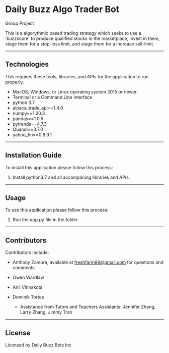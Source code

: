 # Daily Buzz Algo Trader Bot
Group Project

This is a algorythmic based trading strategy which seeks to use a 'buzzscore' to produce qualified stocks in the marketplace, invest in them, stage them for a stop-loss limit, and stage them for a increase sell-limit.

---

## Technologies

This requires these tools, libraries, and APIs for the application to run properly.
- MacOS, Windows, or Linux operating system 2015 or newer
- Terminal or a Command Line Interface
- python 3.7 
- alpaca_trade_api==1.4.0
- numpy==1.20.3
- pandas==1.0.5
- pytrends==4.7.3
- Quandl==3.7.0
- yahoo_fin==0.8.9.1
---

## Installation Guide

To install this application please follow this process:

1. Install python3.7 and all accompaning libraries and APIs.


---

## Usage

To use this application please follow this process:

1. Run the app.py file in the folder.

---

## Contributors

Contributors include:
- Anthony Zamora, available at freshfarm99@gmail.com for questions and comments.
- Owen Wardlaw
- Anil Vinnakota
- Dominik Tortes

    - Assistance from Tutors and Teachers Assistants:
        Jennifer Zhang, Larry Zhang, Jimmy Tran

---

## License

Licensed by Daily Buzz Bets Inc.
